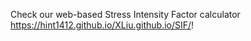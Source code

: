 Check our web-based Stress Intensity Factor calculator https://hint1412.github.io/XLiu.github.io/SIF/!

